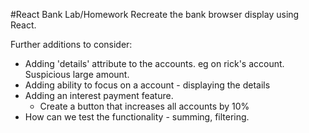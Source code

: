 #React Bank Lab/Homework
Recreate the bank browser display using React.

Further additions to consider:
  - Adding 'details' attribute to the accounts. eg on rick's account. Suspicious large amount.
  - Adding ability to focus on a account - displaying the details
  - Adding an interest payment feature.
    - Create a button that increases all accounts by 10%
  - How can we test the functionality - summing, filtering.
